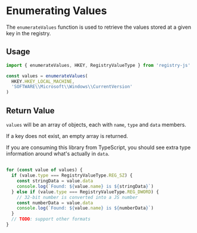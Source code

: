# Enumerating Values

The `enumerateValues` function is used to retrieve the values stored at a given
key in the registry.

## Usage

```ts
import { enumerateValues, HKEY, RegistryValueType } from 'registry-js'

const values = enumerateValues(
  HKEY.HKEY_LOCAL_MACHINE,
  'SOFTWARE\\Microsoft\\Windows\\CurrentVersion'
)
```

## Return Value

`values` will be an array of objects, each with `name`, `type` and `data`
members.

If a key does not exist, an empty array is returned.

If you are consuming this library from TypeScript, you should see extra type
information around what's actually in `data`.

##

```ts
for (const value of values) {
  if (value.type === RegistryValueType.REG_SZ) {
    const stringData = value.data
    console.log(`Found: ${value.name} is ${stringData}`)
  } else if (value.type === RegistryValueType.REG_DWORD) {
    // 32-bit number is converted into a JS number
    const numberData = value.data
    console.log(`Found: ${value.name} is ${numberData}`)
  }
  // TODO: support other formats
}
```
